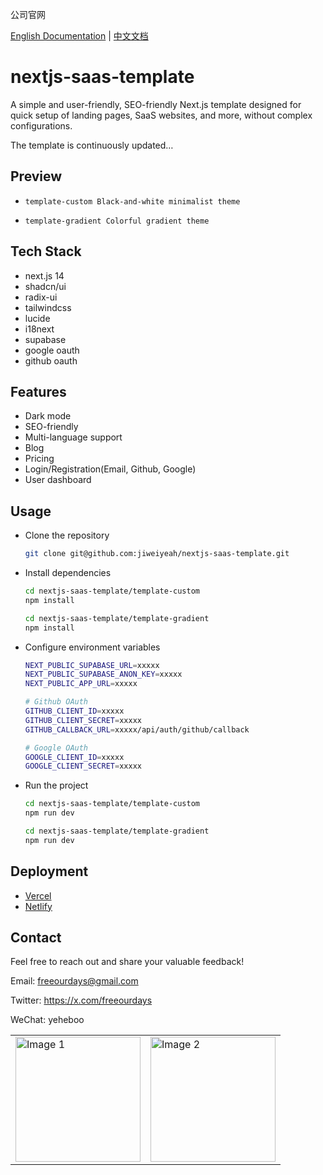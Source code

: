 公司官网


[English Documentation](README.md) | [中文文档](README_CN.md)


# nextjs-saas-template

A simple and user-friendly, SEO-friendly Next.js template designed for quick setup of landing pages, SaaS websites, and more, without complex configurations.

The template is continuously updated…

## Preview

- `template-custom Black-and-white minimalist theme`


- `template-gradient Colorful gradient theme`


## Tech Stack

- next.js 14
- shadcn/ui
- radix-ui
- tailwindcss
- lucide   
- i18next
- supabase
- google oauth
- github oauth

## Features

- Dark mode
- SEO-friendly
- Multi-language support
- Blog
- Pricing
- Login/Registration(Email, Github, Google)
- User dashboard

## Usage

- Clone the repository
  ```bash
  git clone git@github.com:jiweiyeah/nextjs-saas-template.git
  ```
- Install dependencies
  ```bash
  cd nextjs-saas-template/template-custom
  npm install

  cd nextjs-saas-template/template-gradient
  npm install
  ```
- Configure environment variables
  ```bash
  NEXT_PUBLIC_SUPABASE_URL=xxxxx
  NEXT_PUBLIC_SUPABASE_ANON_KEY=xxxxx
  NEXT_PUBLIC_APP_URL=xxxxx

  # Github OAuth
  GITHUB_CLIENT_ID=xxxxx
  GITHUB_CLIENT_SECRET=xxxxx 
  GITHUB_CALLBACK_URL=xxxxx/api/auth/github/callback

  # Google OAuth
  GOOGLE_CLIENT_ID=xxxxx
  GOOGLE_CLIENT_SECRET=xxxxx
  ```
- Run the project
  ```bash
  cd nextjs-saas-template/template-custom
  npm run dev

  cd nextjs-saas-template/template-gradient
  npm run dev
  ```

## Deployment
- [Vercel](https://vercel.com/docs)
- [Netlify](https://docs.netlify.com/frameworks/next-js/overview/)

## Contact

Feel free to reach out and share your valuable feedback!

Email: freeourdays@gmail.com

Twitter: https://x.com/freeourdays

WeChat: yeheboo

<table>
  <tr>
    <td><img src="./images/WechatIMG248.jpg" alt="Image 1" width="200"></td>
    <td><img src="./images/WechatIMG276.jpg" alt="Image 2" width="200"></td>
  </tr>
</table>
